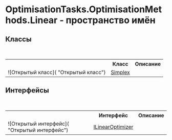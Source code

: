 # OptimisationTasks.OptimisationMethods.Linear - пространство имён

## Классы
&nbsp;<table><tr><th></th><th>Класс</th><th>Описание</th></tr><tr><td>![Открытый класс]( "Открытый класс")</td><td><a href="T_OptimisationTasks_OptimisationMethods_Linear_Simplex">Simplex</a></td><td /></tr></table>

## Интерфейсы
&nbsp;<table><tr><th></th><th>Интерфейс</th><th>Описание</th></tr><tr><td>![Открытый интерфейс]( "Открытый интерфейс")</td><td><a href="T_OptimisationTasks_OptimisationMethods_Linear_ILinearOptimizer">ILinearOptimizer</a></td><td /></tr></table>&nbsp;
